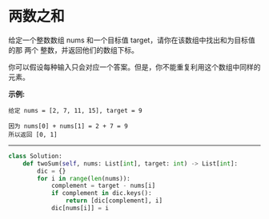 # 两数之和
给定一个整数数组 nums 和一个目标值 target，请你在该数组中找出和为目标值的那 两个 整数，并返回他们的数组下标。

你可以假设每种输入只会对应一个答案。但是，你不能重复利用这个数组中同样的元素。

**示例:**
```stylus
给定 nums = [2, 7, 11, 15], target = 9

因为 nums[0] + nums[1] = 2 + 7 = 9
所以返回 [0, 1]
```
--------------------------------------
``` python
class Solution:
    def twoSum(self, nums: List[int], target: int) -> List[int]:
        dic = {}
        for i in range(len(nums)):
            complement = target - nums[i]
            if complement in dic.keys():
                return [dic[complement], i]
            dic[nums[i]] = i
```
